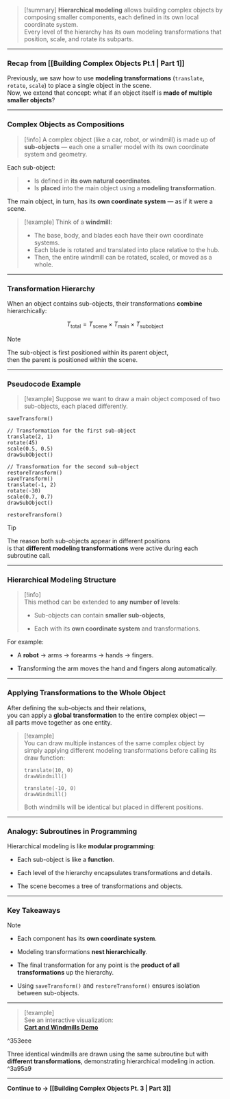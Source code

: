 
> [!summary]
**Hierarchical modeling** allows building complex objects by composing smaller components, each defined in its own local coordinate system.  
Every level of the hierarchy has its own modeling transformations that position, scale, and rotate its subparts.

---

### Recap from [[Building Complex Objects Pt.1 | Part 1]]

Previously, we saw how to use **modeling transformations** (`translate`, `rotate`, `scale`) to place a single object in the scene.  
Now, we extend that concept: what if an object itself is **made of multiple smaller objects**?

---

### Complex Objects as Compositions

> [!info]
> A complex object (like a car, robot, or windmill) is made up of **sub-objects** — each one a smaller model with its own coordinate system and geometry.

Each sub-object:
> - Is defined in **its own natural coordinates**.  
> - Is **placed** into the main object using a **modeling transformation**.

The main object, in turn, has its **own coordinate system** — as if it were a scene.

> [!example]
> Think of a **windmill**:  
> - The base, body, and blades each have their own coordinate systems.  
> - Each blade is rotated and translated into place relative to the hub.  
> - Then, the entire windmill can be rotated, scaled, or moved as a whole.

---

### Transformation Hierarchy

When an object contains sub-objects, their transformations **combine** hierarchically:

$$
T_{\text{total}} = T_{\text{scene}} \times T_{\text{main}} \times T_{\text{subobject}}
$$

> [!note]
> The sub-object is first positioned within its parent object,  
> then the parent is positioned within the scene.

---

### Pseudocode Example

> [!example]
> Suppose we want to draw a main object composed of two sub-objects, each placed differently.

```text
saveTransform()

// Transformation for the first sub-object
translate(2, 1)
rotate(45)
scale(0.5, 0.5)
drawSubObject()

// Transformation for the second sub-object
restoreTransform()
saveTransform()
translate(-1, 2)
rotate(-30)
scale(0.7, 0.7)
drawSubObject()

restoreTransform()
````

> [!tip]  
> The reason both sub-objects appear in different positions  
> is that **different modeling transformations** were active during each subroutine call.

---

### Hierarchical Modeling Structure

> [!info]  
> This method can be extended to **any number of levels**:
> 
> - Sub-objects can contain **smaller sub-objects**,
>     
> - Each with its **own coordinate system** and transformations.
>     

For example:

- A **robot** → arms → forearms → hands → fingers.
    
- Transforming the arm moves the hand and fingers along automatically.
    

---

### Applying Transformations to the Whole Object

After defining the sub-objects and their relations,  
you can apply a **global transformation** to the entire complex object —  
all parts move together as one entity.

> [!example]  
> You can draw multiple instances of the same complex object by simply applying different modeling transformations before calling its draw function:
> 
> ```text
> translate(10, 0)
> drawWindmill()
> 
> translate(-10, 0)
> drawWindmill()
> ```
> 
> Both windmills will be identical but placed in different positions.

---

### Analogy: Subroutines in Programming

Hierarchical modeling is like **modular programming**:

- Each sub-object is like a **function**.
    
- Each level of the hierarchy encapsulates transformations and details.
    
- The scene becomes a tree of transformations and objects.
    

---

### Key Takeaways

> [!note]
> 
> - Each component has its **own coordinate system**.
>     
> - Modeling transformations **nest hierarchically**.
>     
> - The final transformation for any point is the **product of all transformations** up the hierarchy.
>     
> - Using `saveTransform()` and `restoreTransform()` ensures isolation between sub-objects.
>     

---

> [!example]  
> See an interactive visualization:  
> [**Cart and Windmills Demo**](https://math.hws.edu/eck/cs424/graphicsbook-1.4/demos/c2/cart-and-windmills.html)

^353eee

Three identical windmills are drawn using the same subroutine but with **different transformations**, demonstrating hierarchical modeling in action. ^3a95a9

---

**Continue to → [[Building Complex Objects Pt. 3 | Part 3]]**
